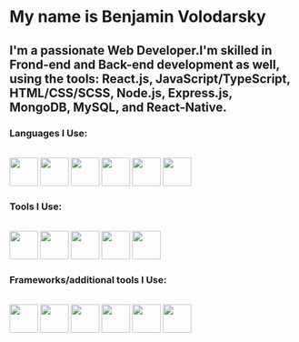<h1>My name is Benjamin Volodarsky</h1>
<h2>I'm a passionate Web Developer.I'm skilled in Frond-end and Back-end development as well, using the tools: React.js, JavaScript/TypeScript, HTML/CSS/SCSS, Node.js, Express.js, MongoDB, MySQL, and React-Native.</h2>
<h3>Languages I Use:</h3>
<br>
<div>
<img src="https://raw.githubusercontent.com/Benben3135/Disney-Plus-Clone/main/html-5-svgrepo-com.svg?token=GHSAT0AAAAAACKJEFPKC23J4KELCXXEBLJ2ZMJMRAA" width="50" height="50">
<img src="https://raw.githubusercontent.com/Benben3135/Disney-Plus-Clone/main/css3-svgrepo-com.svg?token=GHSAT0AAAAAACKJEFPKRFU3KGRRSVZYGS3QZMJMRKQ" width="50" height="50">
<img src="https://raw.githubusercontent.com/Benben3135/Disney-Plus-Clone/main/javascript-svgrepo-com.svg?token=GHSAT0AAAAAACKJEFPLUIOLA6P4JVP7RMSOZMJMRWA" width="50" height="50">
<img src="https://raw.githubusercontent.com/Benben3135/Disney-Plus-Clone/main/typescript-svgrepo-com.svg?token=GHSAT0AAAAAACKJEFPLMJX7Y5M3DZD3NTY2ZMJMR6Q" width="50" height="50">
<img src="https://raw.githubusercontent.com/Benben3135/Disney-Plus-Clone/main/react-svgrepo-com.svg?token=GHSAT0AAAAAACKJEFPL7YGOZM5G4GWCXH2QZMJMSKQ" width="50" height="50">
<img src="https://raw.githubusercontent.com/Benben3135/Disney-Plus-Clone/main/sass-svgrepo-com.svg?token=GHSAT0AAAAAACKJEFPLFFMSG62R7UJVCAIWZMJMTEA" width="50" height="50">
<h3>Tools I Use:</h3>
  </div>
<br>
<div>
<img src="https://raw.githubusercontent.com/Benben3135/Disney-Plus-Clone/main/node-svgrepo-com.svg?token=GHSAT0AAAAAACKJEFPLHRBV54DIM65A3IXQZMJMHXA" width="50" height="50">
<img src="https://raw.githubusercontent.com/Benben3135/Disney-Plus-Clone/main/express-svgrepo-com.svg?token=GHSAT0AAAAAACKJEFPLXOXXW5OZ5HXFJWP6ZMJMIHA" width="50" height="50">
<img src="https://raw.githubusercontent.com/Benben3135/Disney-Plus-Clone/main/mongo-svgrepo-com.svg?token=GHSAT0AAAAAACKJEFPKL4DU6LNCSH43H37GZMJMIQQ" width="50" height="50">
<img src="https://raw.githubusercontent.com/Benben3135/Disney-Plus-Clone/main/mysql-svgrepo-com.svg?token=GHSAT0AAAAAACKJEFPLF4XCKHP4UFCZ77WMZMJMJHA" width="50" height="50">
<img src="https://raw.githubusercontent.com/Benben3135/Disney-Plus-Clone/main/redux-svgrepo-com.svg?token=GHSAT0AAAAAACKJEFPKWOVXRV4A5SQ6FT6GZMJMJZA" width="50" height="50">
<h3>Frameworks/additional tools I Use:</h3>
  </div>
<br>
<div>
<img src="https://raw.githubusercontent.com/Benben3135/Disney-Plus-Clone/main/nextjs-svgrepo-com.svg?token=GHSAT0AAAAAACKJEFPLS6YWSQW67U7JKD5CZMJMKOA" width="50" height="50">
<img src="https://raw.githubusercontent.com/Benben3135/Disney-Plus-Clone/main/vite-svgrepo-com.svg?token=GHSAT0AAAAAACKJEFPKOKJ2O3KVTJ37GNQYZMJMKXA" width="50" height="50">
<img src="https://raw.githubusercontent.com/Benben3135/Disney-Plus-Clone/main/tailwind-svgrepo-com.svg?token=GHSAT0AAAAAACKJEFPLDFHCCCKUFXXBXBDAZMJMLAQ" width="50" height="50">
<img src="https://raw.githubusercontent.com/Benben3135/Disney-Plus-Clone/main/framer-svgrepo-com.svg?token=GHSAT0AAAAAACKJEFPKM3NMUV5L5H3K6TPSZMJMLNA" width="50" height="50">
<img src="https://raw.githubusercontent.com/Benben3135/Benjamin-Projects/main/nextui.svg?token=GHSAT0AAAAAACKJEFPLT6AH4Y4Z5ZK33VBQZMJMQDQ" width="50" height="50">
<img src="https://raw.githubusercontent.com/Benben3135/Benjamin-Projects/main/shadcnui.svg?token=GHSAT0AAAAAACKJEFPKEZX3JG7TP3YE5NXMZMJMQQA" width="50" height="50">
</div>



